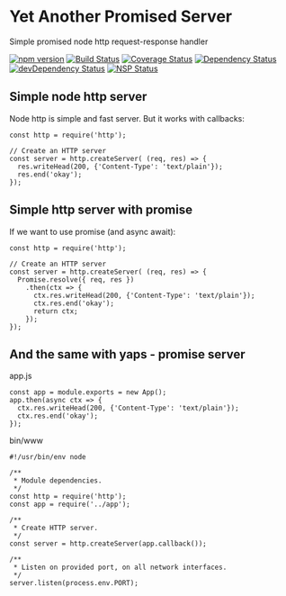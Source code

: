 # Yet Another Promised Server


Simple promised node http request-response handler

[![npm version](https://badge.fury.io/js/yeps.svg)](https://badge.fury.io/js/yeps)
[![Build Status](https://travis-ci.org/evheniy/yeps.svg?branch=master)](https://travis-ci.org/evheniy/yeps)
[![Coverage Status](https://coveralls.io/repos/github/evheniy/yeps/badge.svg?branch=master)](https://coveralls.io/github/evheniy/yeps?branch=master)
[![Dependency Status](https://david-dm.org/evheniy/yeps.svg)](https://david-dm.org/evheniy/yeps)
[![devDependency Status](https://david-dm.org/evheniy/yeps/dev-status.svg)](https://david-dm.org/evheniy/yeps#info=devDependencies)
[![NSP Status](https://img.shields.io/badge/NSP%20status-no%20vulnerabilities-green.svg)](https://travis-ci.org/evheniy/yeps)

## Simple node http server

Node http is simple and fast server. But it works with callbacks:

    const http = require('http');
    
    // Create an HTTP server
    const server = http.createServer( (req, res) => {
      res.writeHead(200, {'Content-Type': 'text/plain'});
      res.end('okay');
    });
    
## Simple http server with promise

If we want to use promise (and async await):

    const http = require('http');
        
    // Create an HTTP server
    const server = http.createServer( (req, res) => {
      Promise.resolve({ req, res })
        .then(ctx => {
          ctx.res.writeHead(200, {'Content-Type': 'text/plain'});
          ctx.res.end('okay');
          return ctx;
        });
    });
    
## And the same with yaps - promise server

app.js

    const app = module.exports = new App();
    app.then(async ctx => {
      ctx.res.writeHead(200, {'Content-Type': 'text/plain'});
      ctx.res.end('okay');
    });

bin/www

    #!/usr/bin/env node
    
    /**
     * Module dependencies.
     */
    const http = require('http');
    const app = require('../app');
    
    /**
     * Create HTTP server.
     */
    const server = http.createServer(app.callback());
    
    /**
     * Listen on provided port, on all network interfaces.
     */
    server.listen(process.env.PORT);